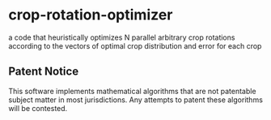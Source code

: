 # crop-rotation-optimizer
a code that heuristically optimizes N parallel arbitrary crop rotations according to the vectors of optimal crop distribution and error for each crop

## Patent Notice
This software implements mathematical algorithms that are not patentable subject matter 
in most jurisdictions. Any attempts to patent these algorithms will be contested.
